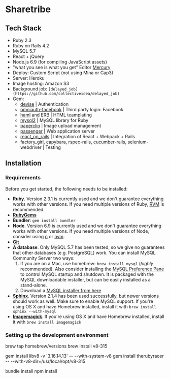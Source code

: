 # Sharetribe
## Tech Stack

- Ruby 2.3  
- Ruby on Rails 4.2  
- MySQL  5.7
- React + jQuery
- Node.js 6.9 (for compiling JavaScript assets)
- "what you see is what you get" Editor [Mercury](http://jejacks0n.github.io/mercury/)  
- Deploy: Custom Script (not using Mina or Cap3)  
- Server: Heroku
- Image hosting: Amazon S3  
- Background job: `[delayed_job](https://github.com/collectiveidea/delayed_job)`
- Gem: 
    -  [devise](https://github.com/plataformatec/devise) | Authentication
    -  [omniauth-facebook](https://github.com/mkdynamic/omniauth-facebook) | Third party login: Facebook
    -  [haml](https://github.com/haml/haml) and ERB | HTML teamplating
    -  [mysql2](https://github.com/brianmario/mysql2) | MySQL library for Ruby
    -  [paperclip](https://github.com/thoughtbot/paperclip) | Image upload management
    -  [passenger](https://github.com/phusion/passenger) | Web application server
    -  [react_on_rails](https://github.com/shakacode/react_on_rails) | Integration of React + Webpack + Rails
    -  factory_girl, capybara, rspec-rails, cucumber-rails, selenium-webdriver | Testing

## Installation

### Requirements

Before you get started, the following needs to be installed:
  * **Ruby**. Version 2.3.1 is currently used and we don't guarantee everything works with other versions. If you need multiple versions of Ruby, [RVM](https://rvm.io//) is recommended.
  * [**RubyGems**](http://rubygems.org/)
  * **Bundler**: `gem install bundler`
  * **Node**. Version 6.9 is currently used and we don't guarantee everything works with other versions. If you need multiple versions of Node, consider using [n](https://github.com/tj/n) or [nvm](https://github.com/creationix/nvm).
  * [**Git**](http://help.github.com/git-installation-redirect)
  * **A database**. Only MySQL 5.7 has been tested, so we give no guarantees that other databases (e.g. PostgreSQL) work. You can install MySQL Community Server two ways:
    1. If you are on a Mac, use homebrew: `brew install mysql` (*highly* recommended). Also consider installing the [MySQL Preference Pane](https://dev.mysql.com/doc/refman/5.1/en/osx-installation-prefpane.html) to control MySQL startup and shutdown. It is packaged with the MySQL downloadable installer, but can be easily installed as a stand-alone.
    2. Download a [MySQL installer from here](http://dev.mysql.com/downloads/mysql/)
  * [**Sphinx**](http://pat.github.com/ts/en/installing_sphinx.html). Version 2.1.4 has been used successfully, but newer versions should work as well. Make sure to enable MySQL support. If you're using OS X and have Homebrew installed, install it with `brew install sphinx --with-mysql`
  * [**Imagemagick**](http://www.imagemagick.org). If you're using OS X and have Homebrew installed, install it with `brew install imagemagick`

### Setting up the development environment

brew tap homebrew/versions
brew install v8-315

gem install libv8 -v '3.16.14.13' -- --with-system-v8
gem install therubyracer -- --with-v8-dir=/usr/local/opt/v8-315

bundle install
npm install
